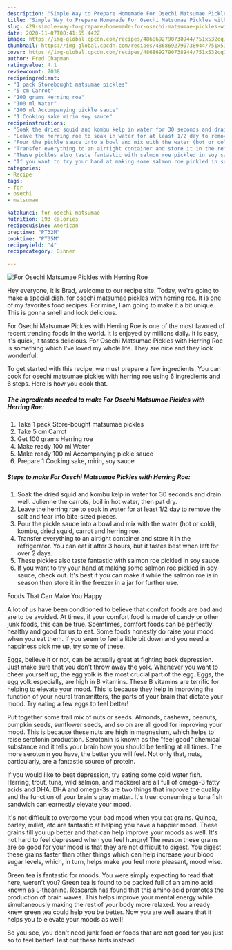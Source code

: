 ```yaml
---
description: "Simple Way to Prepare Homemade For Osechi Matsumae Pickles with Herring Roe"
title: "Simple Way to Prepare Homemade For Osechi Matsumae Pickles with Herring Roe"
slug: 429-simple-way-to-prepare-homemade-for-osechi-matsumae-pickles-with-herring-roe
date: 2020-11-07T08:41:55.442Z
image: https://img-global.cpcdn.com/recipes/4868692790738944/751x532cq70/for-osechi-matsumae-pickles-with-herring-roe-recipe-main-photo.jpg
thumbnail: https://img-global.cpcdn.com/recipes/4868692790738944/751x532cq70/for-osechi-matsumae-pickles-with-herring-roe-recipe-main-photo.jpg
cover: https://img-global.cpcdn.com/recipes/4868692790738944/751x532cq70/for-osechi-matsumae-pickles-with-herring-roe-recipe-main-photo.jpg
author: Fred Chapman
ratingvalue: 4.1
reviewcount: 7038
recipeingredient:
- "1 pack Storebought matsumae pickles"
- "5 cm Carrot"
- "100 grams Herring roe"
- "100 ml Water"
- "100 ml Accompanying pickle sauce"
- "1 Cooking sake mirin soy sauce"
recipeinstructions:
- "Soak the dried squid and kombu kelp in water for 30 seconds and drain well. Julienne the carrots, boil in hot water, then pat dry."
- "Leave the herring roe to soak in water for at least 1/2 day to remove the salt and tear into bite-sized pieces."
- "Pour the pickle sauce into a bowl and mix with the water (hot or cold), kombu, dried squid, carrot and herring roe."
- "Transfer everything to an airtight container and store it in the refrigerator. You can eat it after 3 hours, but it tastes best when left for over 2 days."
- "These pickles also taste fantastic with salmon roe pickled in soy sauce."
- "If you want to try your hand at making some salmon roe pickled in soy sauce, check out. It&#39;s best if you can make it while the salmon roe is in season then store it in the freezer in a jar for further use."
categories:
- Recipe
tags:
- for
- osechi
- matsumae

katakunci: for osechi matsumae 
nutrition: 193 calories
recipecuisine: American
preptime: "PT32M"
cooktime: "PT35M"
recipeyield: "4"
recipecategory: Dinner

---
```



![For Osechi Matsumae Pickles with Herring Roe](https://img-global.cpcdn.com/recipes/4868692790738944/751x532cq70/for-osechi-matsumae-pickles-with-herring-roe-recipe-main-photo.jpg)

Hey everyone, it is Brad, welcome to our recipe site. Today, we're going to make a special dish, for osechi matsumae pickles with herring roe. It is one of my favorites food recipes. For mine, I am going to make it a bit unique. This is gonna smell and look delicious.



For Osechi Matsumae Pickles with Herring Roe is one of the most favored of recent trending foods in the world. It is enjoyed by millions daily. It is easy, it's quick, it tastes delicious. For Osechi Matsumae Pickles with Herring Roe is something which I've loved my whole life. They are nice and they look wonderful.


To get started with this recipe, we must prepare a few ingredients. You can cook for osechi matsumae pickles with herring roe using 6 ingredients and 6 steps. Here is how you cook that.

<!--inarticleads1-->

##### The ingredients needed to make For Osechi Matsumae Pickles with Herring Roe:

1. Take 1 pack Store-bought matsumae pickles
1. Take 5 cm Carrot
1. Get 100 grams Herring roe
1. Make ready 100 ml Water
1. Make ready 100 ml Accompanying pickle sauce
1. Prepare 1 Cooking sake, mirin, soy sauce




<!--inarticleads2-->

##### Steps to make For Osechi Matsumae Pickles with Herring Roe:

1. Soak the dried squid and kombu kelp in water for 30 seconds and drain well. Julienne the carrots, boil in hot water, then pat dry.
1. Leave the herring roe to soak in water for at least 1/2 day to remove the salt and tear into bite-sized pieces.
1. Pour the pickle sauce into a bowl and mix with the water (hot or cold), kombu, dried squid, carrot and herring roe.
1. Transfer everything to an airtight container and store it in the refrigerator. You can eat it after 3 hours, but it tastes best when left for over 2 days.
1. These pickles also taste fantastic with salmon roe pickled in soy sauce.
1. If you want to try your hand at making some salmon roe pickled in soy sauce, check out. It&#39;s best if you can make it while the salmon roe is in season then store it in the freezer in a jar for further use.




Foods That Can Make You Happy


A lot of us have been conditioned to believe that comfort foods are bad and are to be avoided. At times, if your comfort food is made of candy or other junk foods, this can be true. Soemtimes, comfort foods can be perfectly healthy and good for us to eat. Some foods honestly do raise your mood when you eat them. If you seem to feel a little bit down and you need a happiness pick me up, try some of these.

Eggs, believe it or not, can be actually great at fighting back depression. Just make sure that you don't throw away the yolk. Whenever you want to cheer yourself up, the egg yolk is the most crucial part of the egg. Eggs, the egg yolk especially, are high in B vitamins. These B vitamins are terrific for helping to elevate your mood. This is because they help in improving the function of your neural transmitters, the parts of your brain that dictate your mood. Try eating a few eggs to feel better!

Put together some trail mix of nuts or seeds. Almonds, cashews, peanuts, pumpkin seeds, sunflower seeds, and so on are all good for improving your mood. This is because these nuts are high in magnesium, which helps to raise serotonin production. Serotonin is known as the "feel good" chemical substance and it tells your brain how you should be feeling at all times. The more serotonin you have, the better you will feel. Not only that, nuts, particularly, are a fantastic source of protein.

If you would like to beat depression, try eating some cold water fish. Herring, trout, tuna, wild salmon, and mackerel are all full of omega-3 fatty acids and DHA. DHA and omega-3s are two things that improve the quality and the function of your brain's gray matter. It's true: consuming a tuna fish sandwich can earnestly elevate your mood. 

It's not difficult to overcome your bad mood when you eat grains. Quinoa, barley, millet, etc are fantastic at helping you have a happier mood. These grains fill you up better and that can help improve your moods as well. It's not hard to feel depressed when you feel hungry! The reason these grains are so good for your mood is that they are not difficult to digest. You digest these grains faster than other things which can help increase your blood sugar levels, which, in turn, helps make you feel more pleasant, mood wise.

Green tea is fantastic for moods. You were simply expecting to read that here, weren't you? Green tea is found to be packed full of an amino acid known as L-theanine. Research has found that this amino acid promotes the production of brain waves. This helps improve your mental energy while simultaneously making the rest of your body more relaxed. You already knew green tea could help you be better. Now you are well aware that it helps you to elevate your moods as well!

So you see, you don't need junk food or foods that are not good for you just so to feel better! Test out  these hints  instead!

